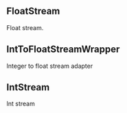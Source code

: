 ## FloatStream

Float stream.

## IntToFloatStreamWrapper

Integer to float stream adapter

## IntStream

Int stream